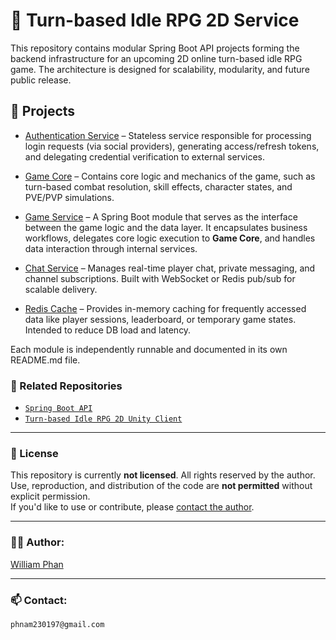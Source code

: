 # 🔧 Turn-based Idle RPG 2D Service

This repository contains modular Spring Boot API projects forming the backend infrastructure for an upcoming 2D online turn-based idle RPG game. The architecture is designed for scalability, modularity, and future public release.

## 📁 Projects

- [Authentication Service](./auth-service) – Stateless service responsible for processing login requests (via social providers), generating access/refresh tokens, and delegating credential verification to external services.

- [Game Core](./game-core) – Contains core logic and mechanics of the game, such as turn-based combat resolution, skill effects, character states, and PVE/PVP simulations.

- [Game Service](./game-service) – A Spring Boot module that serves as the interface between the game logic and the data layer. It encapsulates business workflows, delegates core logic execution to **Game Core**, and handles data interaction through internal services.

- [Chat Service](./chat-service) – Manages real-time player chat, private messaging, and channel subscriptions. Built with WebSocket or Redis pub/sub for scalable delivery.

- [Redis Cache](./redis-cache) – Provides in-memory caching for frequently accessed data like player sessions, leaderboard, or temporary game states. Intended to reduce DB load and latency.

Each module is independently runnable and documented in its own README.md file.

### 🔗 Related Repositories
- [`Spring Boot API`](https://github.com/phnam2301/spring-boot-api)
- [`Turn-based Idle RPG 2D Unity Client`](https://github.com/phnam2301/turnbased-irpg-2d-unity-client)

---

### 📝 License

This repository is currently **not licensed**. All rights reserved by the author.  
Use, reproduction, and distribution of the code are **not permitted** without explicit permission.  
If you'd like to use or contribute, please [contact the author](mailto:phnam230197@gmail.com).

---

### 🧑‍💻 Author:
[William Phan](https://github.com/phnam2301)

---

### 📫 Contact:
`phnam230197@gmail.com`


